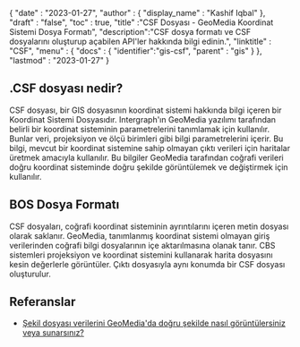 {
  "date" : "2023-01-27",
  "author" : {
    "display_name" : "Kashif Iqbal"
},
  "draft" : "false",
  "toc" : true,
  "title" :"CSF Dosyası - GeoMedia Koordinat Sistemi Dosya Formatı",
  "description":"CSF dosya formatı ve CSF dosyalarını oluşturup açabilen API'ler hakkında bilgi edinin.",
  "linktitle" : "CSF",
  "menu" : {
    "docs" : {
      "identifier":"gis-csf",
      "parent" : "gis"
}
},
  "lastmod" : "2023-01-27"
}

## .CSF dosyası nedir?

CSF dosyası, bir GIS dosyasının koordinat sistemi hakkında bilgi içeren bir Koordinat Sistemi Dosyasıdır. Intergraph'ın GeoMedia yazılımı tarafından belirli bir koordinat sisteminin parametrelerini tanımlamak için kullanılır. Bunlar veri, projeksiyon ve ölçü birimleri gibi bilgi parametrelerini içerir. Bu bilgi, mevcut bir koordinat sistemine sahip olmayan çıktı verileri için haritalar üretmek amacıyla kullanılır. Bu bilgiler GeoMedia tarafından coğrafi verileri doğru koordinat sisteminde doğru şekilde görüntülemek ve değiştirmek için kullanılır.

## BOS Dosya Formatı

CSF dosyaları, coğrafi koordinat sisteminin ayrıntılarını içeren metin dosyası olarak saklanır. GeoMedia, tanımlanmış koordinat sistemi olmayan giriş verilerinden coğrafi bilgi dosyalarının içe aktarılmasına olanak tanır. CBS sistemleri projeksiyon ve koordinat sistemini kullanarak harita dosyasını kesin değerlerle görüntüler. Çıktı dosyasıyla aynı konumda bir CSF dosyası oluşturulur.

## Referanslar

* [Şekil dosyası verilerini GeoMedia'da doğru şekilde nasıl görüntülersiniz veya sunarsınız?](https://supportsi.hexagon.com/help/s/article/How-do-you-correctly-display-or-serve-shapefile-data-into?language=en_US)

